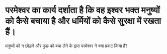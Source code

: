 # परमेश्वर का कार्य दर्शाता है कि वह इश्वर भक्त मनुष्यों को कैसे बचाया है और धर्मियों को कैसे सुरक्षा में रखता हैं।
मनुष्यों को न छोड़ने और कुछ को बचा लेने के द्वारा परमेश्वर ने क्या प्रकट किया हैं?

